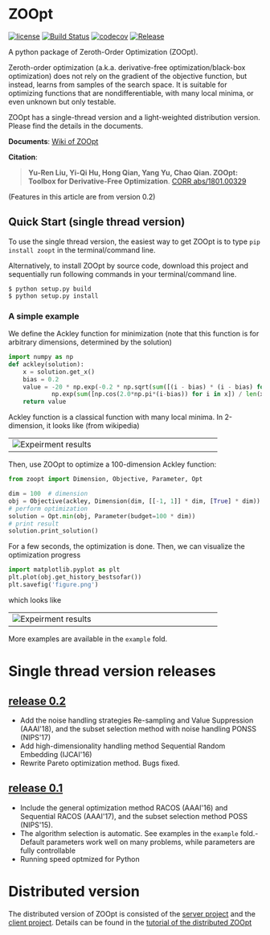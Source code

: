 # ZOOpt

[![license](https://img.shields.io/github/license/mashape/apistatus.svg?maxAge=2592000)](https://github.com/eyounx/ZOOpt/blob/master/LICENSE.txt) [![Build Status](https://www.travis-ci.org/eyounx/ZOOpt.svg?branch=master)](https://www.travis-ci.org/eyounx/ZOOpt) [![codecov](https://codecov.io/gh/AlexLiuyuren/ZOOpt/branch/master/graph/badge.svg)](https://codecov.io/gh/AlexLiuyuren/ZOOpt) [![Release](https://img.shields.io/badge/release-v0.2.1-blue.svg)](https://github.com/eyounx/ZOOpt/releases)

A python package of Zeroth-Order Optimization (ZOOpt). 

Zeroth-order optimization (a.k.a. derivative-free optimization/black-box optimization) does not rely on the gradient of the objective function, but instead, learns from samples of the search space. It is suitable for optimizing functions that are nondifferentiable, with many local minima, or even unknown but only testable.

ZOOpt has a single-thread version and a light-weighted distribution version. Please find the details in the documents.

**Documents**: [Wiki of ZOOpt](https://github.com/eyounx/ZOOpt/wiki)

**Citation**: 

> **Yu-Ren Liu, Yi-Qi Hu, Hong Qian, Yang Yu, Chao Qian. ZOOpt: Toolbox for Derivative-Free Optimization**. [CORR abs/1801.00329](https://arxiv.org/abs/1801.00329)

(Features in this article are from version 0.2)

## Quick Start (single thread version)

To use the single thread version, the easiest way to get ZOOpt is to type `pip install zoopt` in the terminal/command line.

Alternatively, to install ZOOpt by source code, download this project and sequentially run following commands in your terminal/command line.

```
$ python setup.py build
$ python setup.py install
```

### A simple example

We define the Ackley function for minimization (note that this function is for arbitrary dimensions, determined by the solution)

```python
import numpy as np
def ackley(solution):
    x = solution.get_x()
    bias = 0.2
    value = -20 * np.exp(-0.2 * np.sqrt(sum([(i - bias) * (i - bias) for i in x]) / len(x))) - \
            np.exp(sum([np.cos(2.0*np.pi*(i-bias)) for i in x]) / len(x)) + 20.0 + np.e
    return value
```

Ackley function is a classical function with many local minima. In 2-dimension, it looks like (from wikipedia)

<table border=0><tr><td width="400px"><img src="https://upload.wikimedia.org/wikipedia/commons/thumb/9/98/Ackley%27s_function.pdf/page1-400px-Ackley%27s_function.pdf.jpg" alt="Expeirment results"/></td></tr></table>

 Then, use ZOOpt to optimize a 100-dimension Ackley function:

```python
from zoopt import Dimension, Objective, Parameter, Opt

dim = 100  # dimension
obj = Objective(ackley, Dimension(dim, [[-1, 1]] * dim, [True] * dim))
# perform optimization
solution = Opt.min(obj, Parameter(budget=100 * dim))
# print result
solution.print_solution()
```

For a few seconds, the optimization is done. Then, we can visualize the optimization progress

```python
import matplotlib.pyplot as plt
plt.plot(obj.get_history_bestsofar())
plt.savefig('figure.png')
```

which looks like

<table border=0><tr><td width="400px"><img src="https://github.com/eyounx/ZOOpt/blob/dev/img/quick_start.png?raw=true" alt="Expeirment results"/></td></tr></table>

More examples are available in the `example` fold.

# Single thread version releases

## [release 0.2](https://github.com/eyounx/ZOOpt/releases/tag/v0.2.1)

- Add the noise handling strategies Re-sampling and Value Suppression (AAAI'18), and the subset selection method with noise handling PONSS (NIPS'17)
- Add high-dimensionality handling method Sequential Random Embedding (IJCAI'16) 
- Rewrite Pareto optimization method. Bugs fixed.

## [release 0.1](https://github.com/eyounx/ZOOpt/releases/tag/v0.1)

- Include the general optimization method RACOS (AAAI'16) and Sequential RACOS (AAAI'17), and the subset selection method POSS (NIPS'15).
- The algorithm selection is automatic. See examples in the `example` fold.- Default parameters work well on many problems, while parameters are fully controllable
- Running speed optmized for Python

# Distributed version

The distributed version of ZOOpt is consisted of the [server project](https://github.com/eyounx/ZOOsrv) and the [client project](https://github.com/eyounx/ZOOclient.jl). Details can be found in the [tutorial of the distributed ZOOpt](https://github.com/eyounx/ZOOpt/wiki/Tutorial-of-Distributed-ZOOpt)
